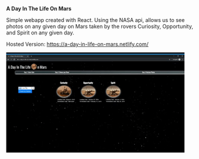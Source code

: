 **A Day In The Life On Mars**

Simple webapp created with React. Using the NASA api, allows us to see photos on any given day on Mars taken by the rovers Curiosity, Opportunity, and Spirit on any given day.

Hosted Version: https://a-day-in-life-on-mars.netlify.com/

![](mars_app_GIF_downsized_large.gif)

